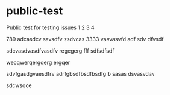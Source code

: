 # public-test
Public test for testing issues
1
2
3
4

789
adcasdcv
savsdfv
zsdvcas
3333
vasvasvfd
adf
sdv
dfvsdf

sdcvasdvasdfvasdfv
regegerg
fff
sdfsdfsdf

wecqwerqergqerg
ergqer

sdvfgasdgvaesdfrv
adrfgbsdfbsdfbsdfg
b
sasas
dsvasvdav

sdcwsqce
